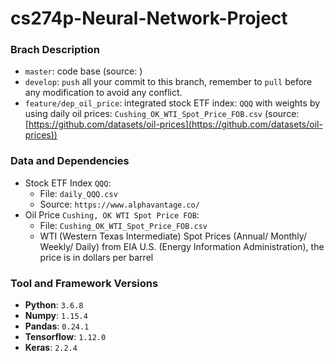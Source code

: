 # cs274p-Neural-Network-Project



### Brach Description

-  `master`: code base (source: )
-  `develop`: `push` all your commit to this branch, remember to `pull` before any modification to avoid any conflict.
- `feature/dep_oil_price`: integrated stock ETF index: `QQQ` with weights by using daily oil prices: `Cushing_OK_WTI_Spot_Price_FOB.csv` (source: [https://github.com/datasets/oil-prices](https://github.com/datasets/oil-prices))



### Data and Dependencies

- Stock ETF Index `QQQ`:
  - File: `daily_QQQ.csv`
  - Source: `https://www.alphavantage.co/`
- Oil Price `Cushing, OK WTI Spot Price FOB`:
  - File: `Cushing_OK_WTI_Spot_Price_FOB.csv` 
  - WTI (Western Texas Intermediate) Spot Prices (Annual/ Monthly/ Weekly/ Daily) from EIA U.S. (Energy Information Administration), the price is in dollars per barrel



### Tool and Framework Versions

- **Python**: `3.6.8`
- **Numpy**: `1.15.4`
- **Pandas**: `0.24.1`
- **Tensorflow**: `1.12.0`
- **Keras**: `2.2.4`


